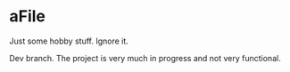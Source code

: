 # aFile
Just some hobby stuff. Ignore it.

Dev branch. The project is very much in progress and not very functional. 

